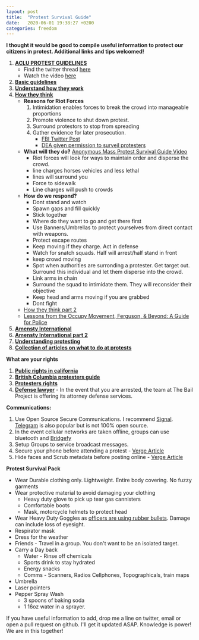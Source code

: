 ```yaml
---
layout: post
title:  "Protest Survival Guide"
date:   2020-06-01 19:38:27 +0200
categories: freedom
---
```


**I thought it would be good to compile useful information to protect our citizens in protest. Additional links and tips welcomed!**


1. **[ACLU PROTEST GUIDELINES](https://www.acludc.org/en/know-your-rights/know-your-rights-demonstrations-and-protests)**
	- Find the twitter thread [here](https://twitter.com/ACLU/status/1268588989738618885?s=20)
	- Watch the video [here](https://twitter.com/i/status/1268314519291518984)
2. **[Basic guidelines](https://americatalks.com/politics/13-steps-to-prepare-for-civil-unrest/)**
3. **[Understand how they work](https://www.policeone.com/police-products/emergency-preparedness/articles/12-things-every-police-departments-civil-unrest-plan-needs-Nny9wOSfXLUlYBps/)**
4. **[How they think](https://thecrimereport.org/2020/03/09/854885/)**
	- **Reasons for Riot Forces**
		1. Intimidation enables forces to break the crowd into manageable proportions
		2. Promote violence to shut down protest.
		3. Surround protestors to stop from spreading
		4. Gather evidence for later prosecution.
			- [FBI Twitter Post](https://twitter.com/FBI/status/1267573544747257858?s=20)
			- [DEA given permission to surveil protesters](https://www.buzzfeednews.com/article/jasonleopold/george-floyd-police-brutality-protests-government)
	- **What will they do?** [Anonymous Mass Protest Survival Guide Video](https://www.youtube.com/watch?v=hOit6CzX6M8)
		- Riot forces will look for ways to maintain order and disperse the crowd.
		- line charges horses vehicles and less lethal
		- lines will surround you
		- Force to sidewalk
		- Line charges will push to crowds
	- **How do we respond?**
		- Dont stand and watch
		- Spawn gaps and fill quickly
		- Stick together
		- Where do they want to go and get there first
		- Use Banners/Umbrellas to protect yourselves from direct contact with weapons.
		- Protect escape routes
		- Keep moving if they charge. Act in defense
		- Watch for snatch squads. Half will arrest/half stand in front
		- keep crowd moving
		- Spot when authorities are surronding a protester.  Get target out. Surround this individual and let them disperse into the crowd.
		- Link arms in chain
		- Surround the squad to intimidate them. They will reconsider their objective
		- Keep head and arms moving if you are grabbed
		- Dont fight
	- [How they think part 2](https://www.policeforum.org/assets/PoliceResponseMassDemonstrations.pdf)
	- [Lessons from the Occupy Movement, Ferguson, & Beyond: A Guide for Police](https://github.com/hashes4merkle/Deverick.io/blob/master/assets/docs/Policing%20Protests.pdf)
5. **[Amensty International](https://www.amnestyusa.org/protests/)**
6. **[Amensty International part 2](https://www.amnestyusa.org/pdfs/SafeyDuringProtest_F.pdf)**
7. **[Understanding protesting](https://uwpd.wisc.edu/content/uploads/2018/09/Protest-Response-Guide.pdf)**
8. **[Collection of articles on what to do at protests](https://www.reddit.com/r/ProtestPros/comments/gs0p0m/bring_a_leaf_blower_to_fight_against_tear_gas/)**

**What are your rights**

1. **[Public rights in california](https://www.aclunc.org/sites/default/files/know_your_rights_free_speech.pdf)**
2. **[British Columbia protesters guide](https://d3n8a8pro7vhmx.cloudfront.net/cupebcvotes2014/legacy_url/2028/protesters-guide.pdf?1460991208)**
3. **[Protesters rights](https://www.aclu.org/sites/default/files/field_pdf_file/kyr_protests.pdf)**
4. **[Defense lawyer](https://twitter.com/bailproject/status/1266852704602566656?s=20)** - In the event that you are arrested, the team at The Bail Project is offering its attorney defense services.

**Communications:**

1. Use Open Source Secure Communications. I recommend [Signal](https://signal.org/en/). [Telegram](https://telegram.org/) is also popular but is not 100% open source.
2. In the event cellular networks are taken offline, groups can use bluetooth and [Bridgefy](https://medium.com/bridgefy/how-to-use-the-bridgefy-offline-messaging-app-b4799af7649b)
3. Setup Groups to service broadcast messages. 
4. Secure your phone before attending a protest - [Verge Article](https://www.theverge.com/21276979/phone-protest-demonstration-activism-digital-how-to-security-privacy)
5. Hide faces and Scrub metadata before posting online - [Verge Article](https://www.theverge.com/21281897/how-to-hide-faces-scrub-metadata-photograph-video-protest)

**Protest Survival Pack**

- Wear Durable clothing only. Lightweight. Entire body covering. No fuzzy garments
- Wear protective material to avoid damaging your clothing
	- Heavy duty glove to pick up tear gas cannisters
	- Comfortable boots
	- Mask, motorcycle helmets to protect head
- Wear Heavy Duty Goggles as [officers are using rubber bullets](https://twitter.com/CNSDallas/status/1268321956744617985?s=20). Damage can include loss of eyesight.
- Respirator mask
- Dress for the weather 
- Friends - Travel in a group. You don't want to be an isolated target.
- Carry a Day back
	- Water - Rinse off chemicals
	- Sports drink to stay hydrated
	- Energy snacks
	- Comms - Scanners, Radios Cellphones, Topographicals, train maps
- Umbrella
- Laser pointers
- Pepper Spray Wash  
	- 3 spoons of baking soda 
	- 1 16oz water in a sprayer.

If you have useful information to add, drop me a line on twitter, email or open a pull request on github. I'll get it updated ASAP. Knowledge is power! We are in this together!


